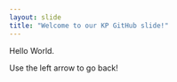```yaml
---
layout: slide
title: "Welcome to our KP GitHub slide!"
---
```

Hello World.

Use the left arrow to go back!

